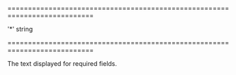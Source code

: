 <!--**
/*-------------------------------------------
    Auto-generated file. Do not modify.
-------------------------------------------

**-->
===========================================================================
<!--default-->'*'<!--/default-->
<!--type-->string<!--/type-->
===========================================================================

<!--shortDescription-->
The text displayed for required fields.
<!--/shortDescription-->

<!--fullDescription-->

<!--/fullDescription-->